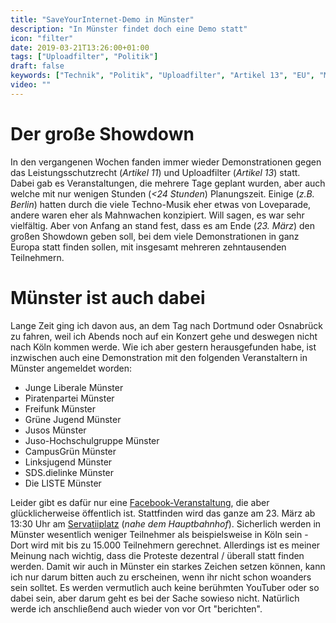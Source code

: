 ```yaml
---
title: "SaveYourInternet-Demo in Münster"
description: "In Münster findet doch eine Demo statt"
icon: "filter"
date: 2019-03-21T13:26:00+01:00
tags: ["Uploadfilter", "Politik"]
draft: false
keywords: ["Technik", "Politik", "Uploadfilter", "Artikel 13", "EU", "Münster", "SaveYourInternet", "Artikel13", "CopyrightDirective"]
video: ""
---
```


# Der große Showdown
In den vergangenen Wochen fanden immer wieder Demonstrationen gegen das Leistungsschutzrecht (_Artikel 11_) und Uploadfilter (_Artikel 13_) statt. Dabei gab es Veranstaltungen, die mehrere Tage geplant wurden, aber auch welche mit nur wenigen Stunden (_<24 Stunden_) Planungszeit. Einige (_z.B. Berlin_) hatten durch die viele Techno-Musik eher etwas von Loveparade, andere waren eher als Mahnwachen konzipiert. Will sagen, es war sehr vielfältig. Aber von Anfang an stand fest, dass es am Ende (_23. März_) den großen Showdown geben soll, bei dem viele Demonstrationen in ganz Europa statt finden sollen, mit insgesamt mehreren zehntausenden Teilnehmern.

# Münster ist auch dabei
Lange Zeit ging ich davon aus, an dem Tag nach Dortmund oder Osnabrück zu fahren, weil ich Abends noch auf ein Konzert gehe und deswegen nicht nach Köln kommen werde. Wie ich aber gestern herausgefunden habe, ist inzwischen auch eine Demonstration mit den folgenden Veranstaltern in Münster angemeldet worden:
 - Junge Liberale Münster
 - Piratenpartei Münster
 - Freifunk Münster
 - Grüne Jugend Münster
 - Jusos Münster
 - Juso-Hochschulgruppe Münster
 - CampusGrün Münster
 - Linksjugend Münster
 - SDS.dielinke Münster
 - Die LISTE Münster

 Leider gibt es dafür nur eine [Facebook-Veranstaltung](https://www.facebook.com/events/270817613844608/), die aber glücklicherweise öffentlich ist. Stattfinden wird das ganze am <time datetime="2019-03-23 13:30">23. März ab 13:30</time> Uhr am [Servatiiplatz](https://www.openstreetmap.org/way/160598857) (_nahe dem Hauptbahnhof_). Sicherlich werden in Münster wesentlich weniger Teilnehmer als beispielsweise in Köln sein - Dort wird mit bis zu 15.000 Teilnehmern gerechnet. Allerdings ist es meiner Meinung nach wichtig, dass die Proteste dezentral / überall statt finden werden. Damit wir auch in Münster ein starkes Zeichen setzen können, kann ich nur darum bitten auch zu erscheinen, wenn ihr nicht schon woanders sein solltet. Es werden vermutlich auch keine berühmten YouTuber oder so dabei sein, aber darum geht es bei der Sache sowieso nicht. Natürlich werde ich anschließend auch wieder von vor Ort "berichten".

